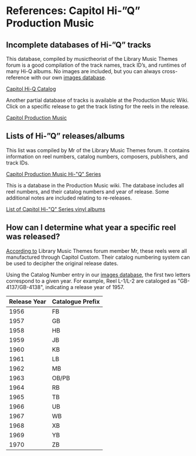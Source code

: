 # References: Capitol Hi-”Q”  Production Music

## Incomplete databases of Hi-”Q” tracks

This database, compiled by musictheorist of the Library Music Themes forum is a good compilation of the track names, track ID’s, and runtimes of many Hi-Q albums. No images are included, but you can always cross-reference with our own [images database](capitol.md).

[Capitol Hi-Q Catalog](https://docs.google.com/spreadsheets/d/12FhEz1rnycHB8032q0V4WXJrMUo1Y3gBXtQ4DaVVYjI/edit?usp=sharing)

Another partial database of tracks is available at the Production Music Wiki. Click on a specific release to get the track listing for the reels in the release.

[Capitol Production Music](https://productionmusic.fandom.com/wiki/Category:Capitol_Production_Music)

## Lists of Hi-”Q” releases/albums

This list was compiled by Mr of the Library Music Themes forum. It contains information on reel numbers, catalog numbers, composers, publishers, and track IDs.

[Capitol Production Music Hi-"Q" Series](https://librarymusicthemes.com/index.php?topic=222.0)

This is a database in the Production Music wiki. The database includes all reel numbers, and their catalog numbers and year of release. Some additional notes are included relating to re-releases.

[List of Capitol Hi-"Q" Series vinyl albums](https://productionmusic.fandom.com/wiki/List_of_Capitol_Hi-"Q"_Series_vinyl_albums)

## How can I determine what year a specific reel was released?

[According to](https://librarymusicthemes.com/index.php?topic=222.0) Library Music Themes forum member Mr, these reels were all manufactured through Capitol Custom. Their catalog numbering system can be used to decipher the original release dates.

Using the Catalog Number entry in our [images database](capitol.md), the first two letters correspond to a given year. For example, Reel L-1/L-2 are cataloged as "GB-4137/GB-4138", indicating a release year of 1957.

| Release Year | Catalogue Prefix |
| ------------ | ---------------- |
| 1956         | FB               |
| 1957         | GB               |
| 1958         | HB               |
| 1959         | JB               |
| 1960         | KB               |
| 1961         | LB               |
| 1962         | MB               |
| 1963         | OB/PB            |
| 1964         | RB               |
| 1965         | TB               |
| 1966         | UB               |
| 1967         | WB               |
| 1968         | XB               |
| 1969         | YB               |
| 1970         | ZB               |